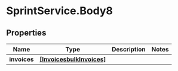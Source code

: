 # SprintService.Body8

## Properties

Name | Type | Description | Notes
------------ | ------------- | ------------- | -------------
**invoices** | [**[InvoicesbulkInvoices]**](InvoicesbulkInvoices.md) |  | 


